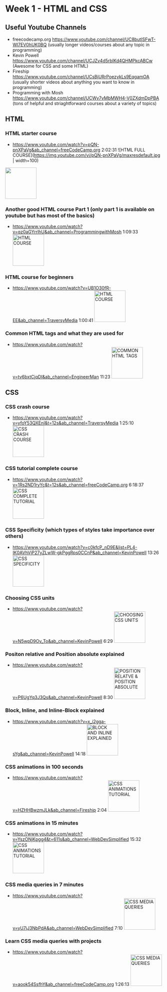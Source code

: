 # Week 1 - HTML and CSS

## Useful Youtube Channels
- freecodecamp.org https://www.youtube.com/channel/UC8butISFwT-Wl7EV0hUK0BQ (usually longer videos/courses about any topic in programming)
- Kevin Powell https://www.youtube.com/channel/UCJZv4d5rbIKd4QHMPkcABCw (Awesome for CSS and some HTML)
- Fireship https://www.youtube.com/channel/UCsBjURrPoezykLs9EqgamOA (usually shorter videos about anything you want to know in programming)
- Programming with Mosh https://www.youtube.com/channel/UCWv7vMbMWH4-V0ZXdmDpPBA (tons of helpful and striaghtforward courses about a variety of topics)


## HTML

### HTML starter course
- https://www.youtube.com/watch?v=pQN-pnXPaVg&ab_channel=freeCodeCamp.org 2:02:31
![HTML FULL COURSE](https://img.youtube.com/vi/pQN-pnXPaVg/maxresdefault.jpg | width=100)
<img src="https://img.youtube.com/vi/pQN-pnXPaVg/maxresdefault.jpg">

### Another good HTML course Part 1 (only part 1 is available on youtube but has most of the basics)
- https://www.youtube.com/watch?v=qz0aGYrrlhU&ab_channel=ProgrammingwithMosh 1:09:33
![HTML COURSE](https://img.youtube.com/vi/qz0aGYrrlhU/maxresdefault.jpg)

### HTML course for beginners
- https://www.youtube.com/watch?v=UB1O30fR-EE&ab_channel=TraversyMedia 1:00:41
![HTML COURSE](https://img.youtube.com/vi/UB1O30fR-EE/maxresdefault.jpg)

### Common HTML tags and what they are used for
- https://www.youtube.com/watch?v=tv6bxtCjqDI&ab_channel=EngineerMan 11:23
![COMMON HTML TAGS](https://img.youtube.com/vi/tv6bxtCjqDI/maxresdefault.jpg)


## CSS

### CSS crash course
- https://www.youtube.com/watch?v=yfoY53QXEnI&t=12s&ab_channel=TraversyMedia 1:25:10
![CSS CRASH COURSE](https://img.youtube.com/vi/yfoY53QXEnI/maxresdefault.jpg)

### CSS tutorial complete course
- https://www.youtube.com/watch?v=1Rs2ND1ryYc&t=12s&ab_channel=freeCodeCamp.org 6:18:37
![CSS COMPLETE TUTORIAL](https://img.youtube.com/vi/1Rs2ND1ryYc/maxresdefault.jpg)

### CSS Specificity (which types of styles take importance over others)
- https://www.youtube.com/watch?v=c0kfcP_nD9E&list=PL4-IK0AVhVjP27yZLwW-gkPggRps0CCnP&ab_channel=KevinPowell 13:26
![CSS SPECIFICITY](https://img.youtube.com/vi/c0kfcP_nD9E/maxresdefault.jpg)

### Choosing CSS units
- https://www.youtube.com/watch?v=N5wpD9Ov_To&ab_channel=KevinPowell 6:29
![CHOOSING CSS UNITS](https://img.youtube.com/vi/N5wpD9Ov_To/maxresdefault.jpg)

### Positon relative and Position absolute explained
- https://www.youtube.com/watch?v=P6UgYq3J3Qs&ab_channel=KevinPowell 8:30
![POSITION RELATVE & POSITION ABSOLUTE](https://img.youtube.com/vi/P6UgYq3J3Qs/maxresdefault.jpg)

### Block, Inline, and Inline-Block explained
- https://www.youtube.com/watch?v=x_i2gga-sYg&ab_channel=KevinPowell 14:18
![BLOCK AND INLINE EXPLAINED](https://img.youtube.com/vi/x_i2gga-sYg/maxresdefault.jpg)

### CSS animations in 100 seconds 
- https://www.youtube.com/watch?v=HZHHBwzmJLk&ab_channel=Fireship 2:04
![CSS ANIMATIONS TUTORIAL](https://img.youtube.com/vi/HZHHBwzmJLk/maxresdefault.jpg)

### CSS animations in 15 minutes
- https://www.youtube.com/watch?v=YszONjKpgg4&t=611s&ab_channel=WebDevSimplified 15:32
![CSS ANIMATIONS TUTORIAL](https://img.youtube.com/vi/YszONjKpgg4/maxresdefault.jpg)

### CSS media queries in 7 minutes
- https://www.youtube.com/watch?v=yU7jJ3NbPdA&ab_channel=WebDevSimplified 7:10
![CSS MEDIA QUERIES](https://img.youtube.com/vi/yU7jJ3NbPdA/maxresdefault.jpg)

### Learn CSS media queries with projects
- https://www.youtube.com/watch?v=aook54SsfhY&ab_channel=freeCodeCamp.org 1:26:13 
![CSS MEDIA QUERIES](https://img.youtube.com/vi/aook54SsfhY/maxresdefault.jpg)

<style>
    img {
        width: 100px;
    }
</style>
